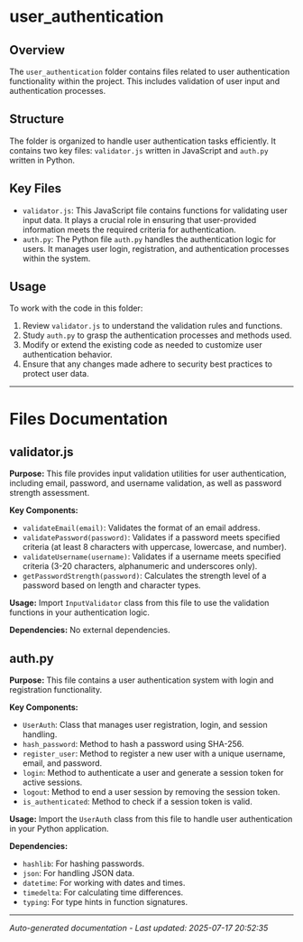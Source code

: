 # user_authentication

## Overview
The `user_authentication` folder contains files related to user authentication functionality within the project. This includes validation of user input and authentication processes.

## Structure
The folder is organized to handle user authentication tasks efficiently. It contains two key files: `validator.js` written in JavaScript and `auth.py` written in Python.

## Key Files
- `validator.js`: This JavaScript file contains functions for validating user input data. It plays a crucial role in ensuring that user-provided information meets the required criteria for authentication.
- `auth.py`: The Python file `auth.py` handles the authentication logic for users. It manages user login, registration, and authentication processes within the system.

## Usage
To work with the code in this folder:
1. Review `validator.js` to understand the validation rules and functions.
2. Study `auth.py` to grasp the authentication processes and methods used.
3. Modify or extend the existing code as needed to customize user authentication behavior.
4. Ensure that any changes made adhere to security best practices to protect user data.

---

# Files Documentation

## validator.js

**Purpose:** This file provides input validation utilities for user authentication, including email, password, and username validation, as well as password strength assessment.

**Key Components:**
- `validateEmail(email)`: Validates the format of an email address.
- `validatePassword(password)`: Validates if a password meets specified criteria (at least 8 characters with uppercase, lowercase, and number).
- `validateUsername(username)`: Validates if a username meets specified criteria (3-20 characters, alphanumeric and underscores only).
- `getPasswordStrength(password)`: Calculates the strength level of a password based on length and character types.

**Usage:** Import `InputValidator` class from this file to use the validation functions in your authentication logic.

**Dependencies:** No external dependencies.

## auth.py

**Purpose:** This file contains a user authentication system with login and registration functionality.

**Key Components:**
- `UserAuth`: Class that manages user registration, login, and session handling.
- `hash_password`: Method to hash a password using SHA-256.
- `register_user`: Method to register a new user with a unique username, email, and password.
- `login`: Method to authenticate a user and generate a session token for active sessions.
- `logout`: Method to end a user session by removing the session token.
- `is_authenticated`: Method to check if a session token is valid.

**Usage:** Import the `UserAuth` class from this file to handle user authentication in your Python application.

**Dependencies:**
- `hashlib`: For hashing passwords.
- `json`: For handling JSON data.
- `datetime`: For working with dates and times.
- `timedelta`: For calculating time differences.
- `typing`: For type hints in function signatures.

---
*Auto-generated documentation - Last updated: 2025-07-17 20:52:35*
